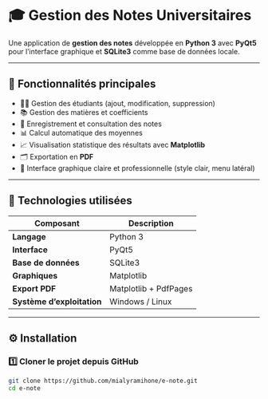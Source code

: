 # 🎓 Gestion des Notes Universitaires

Une application de **gestion des notes** développée en **Python 3** avec **PyQt5** pour l’interface graphique et **SQLite3** comme base de données locale.

---

## 🚀 Fonctionnalités principales

- 🧑‍🎓 Gestion des étudiants (ajout, modification, suppression)
- 📚 Gestion des matières et coefficients
- 📝 Enregistrement et consultation des notes
- 📊 Calcul automatique des moyennes
- 📈 Visualisation statistique des résultats avec **Matplotlib**
- 🗂️ Exportation en **PDF**
- 🎨 Interface graphique claire et professionnelle (style clair, menu latéral)

---

## 🧩 Technologies utilisées

| Composant | Description |
|------------|--------------|
| **Langage** | Python 3 |
| **Interface** | PyQt5 |
| **Base de données** | SQLite3 |
| **Graphiques** | Matplotlib |
| **Export PDF** | Matplotlib + PdfPages |
| **Système d’exploitation** | Windows / Linux |

---

## ⚙️ Installation

### 1️⃣ Cloner le projet depuis GitHub

```bash
git clone https://github.com/mialyramihone/e-note.git
cd e-note
